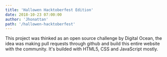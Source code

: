 ```yaml
---
title: 'Hallowen Hacktoberfest Edition'
date: 2018-10-23 07:00:00
author: 'Jhonattan'
path: '/hallowen-hacktoberfest'
---
```


This project was thinked as an open source challenge by Digital Ocean, the idea was making pull requests through github and build this entire website with the community. It's builded with HTML5, CSS and JavaScript mostly.


